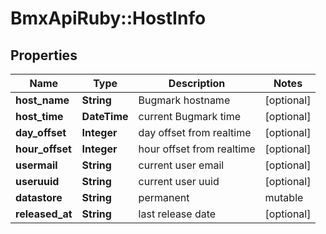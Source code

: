 # BmxApiRuby::HostInfo

## Properties
Name | Type | Description | Notes
------------ | ------------- | ------------- | -------------
**host_name** | **String** | Bugmark hostname | [optional] 
**host_time** | **DateTime** | current Bugmark time | [optional] 
**day_offset** | **Integer** | day offset from realtime | [optional] 
**hour_offset** | **Integer** | hour offset from realtime | [optional] 
**usermail** | **String** | current user email | [optional] 
**useruuid** | **String** | current user uuid | [optional] 
**datastore** | **String** | permanent | mutable | [optional] 
**released_at** | **String** | last release date | [optional] 


